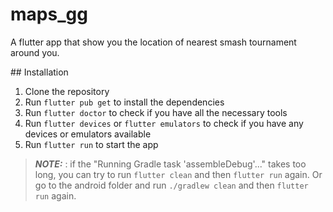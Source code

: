 # maps_gg

A flutter app that show you the location of nearest smash tournament around you.

## Installation

1. Clone the repository
2. Run `flutter pub get` to install the dependencies
3. Run `flutter doctor` to check if you have all the necessary tools
4. Run `flutter devices` or `flutter emulators` to check if you have any devices or emulators available
5. Run `flutter run` to start the app

> **_NOTE:_** : if the "Running Gradle task 'assembleDebug'..." takes too long, you can try to run `flutter clean` and then `flutter run` again. Or go to the android folder and run `./gradlew clean` and then `flutter run` again.
